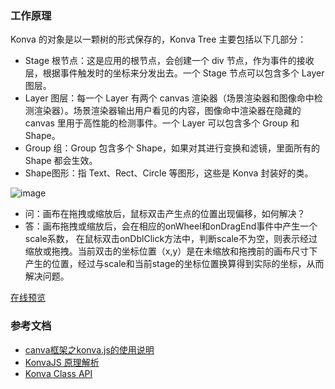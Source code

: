 ### 工作原理
Konva 的对象是以一颗树的形式保存的，Konva Tree 主要包括以下几部分：
- Stage 根节点：这是应用的根节点，会创建一个 div 节点，作为事件的接收层，根据事件触发时的坐标来分发出去。一个 Stage 节点可以包含多个 Layer 图层。
- Layer 图层：每一个 Layer 有两个 canvas 渲染器（场景渲染器和图像命中检测渲染器）。场景渲染器输出用户看见的内容，图像命中渲染器在隐藏的 canvas 里用于高性能的检测事件。一个 Layer 可以包含多个 Group 和 Shape。
- Group 组：Group 包含多个 Shape，如果对其进行变换和滤镜，里面所有的 Shape 都会生效。
- Shape图形：指 Text、Rect、Circle 等图形，这些是 Konva 封装好的类。

![image](https://user-images.githubusercontent.com/50393260/159124304-a4aaacc8-d6ad-4e93-8ce3-01c9a9274908.png)

- 问：画布在拖拽或缩放后，鼠标双击产生点的位置出现偏移，如何解决？
- 答：画布拖拽或缩放后，会在相应的onWheel和onDragEnd事件中产生一个scale系数， 在鼠标双击onDblClick方法中，判断scale不为空，则表示经过缩放或拖拽。当前双击的坐标位置（x,y）是在未缩放和拖拽前的画布尺寸下产生的位置，经过与scale和当前stage的坐标位置换算得到实际的坐标，从而解决问题。

[在线预览](https://mwjuan.github.io/konva_demo/)

### 参考文档
- [canva框架之konva.js的使用说明](https://www.jianshu.com/p/fa030213817a)
- [KonvaJS 原理解析](https://zhuanlan.zhihu.com/p/419008773)
- [Konva Class API](http://konvajs-doc.bluehymn.com/api/Konva.html)
